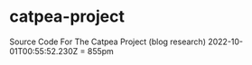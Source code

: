 # catpea-project
Source Code For The Catpea Project (blog research)
2022-10-01T00:55:52.230Z = 855pm
